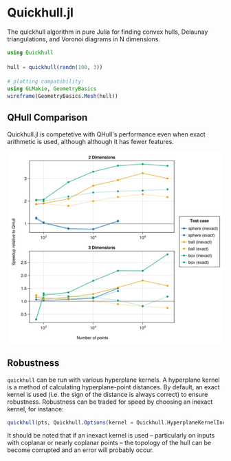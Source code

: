 # Quickhull.jl

The quickhull algorithm in pure Julia for finding
convex hulls, Delaunay triangulations, and Voronoi diagrams in N dimensions.

```julia
using Quickhull

hull = quickhull(randn(100, 3))

# plotting compatibility:
using GLMakie, GeometryBasics
wireframe(GeometryBasics.Mesh(hull))
```

## QHull Comparison

Quickhull.jl is competetive with QHull's performance even
when exact arithmetic is used, although although it has fewer features.

![benchmark](img/benchmark.png)

## Robustness

`quickhull` can be run with various hyperplane kernels. A hyperplane
kernel is a method of calculating hyperplane-point distances. By default,
an exact kernel is used (i.e. the sign of the distance is always correct)
to ensure robustness. Robustness can be traded for speed by choosing an inexact
kernel, for instance:

```julia
quickhull(pts, Quickhull.Options(kernel = Quickhull.HyperplaneKernelInexact))
```

It should be noted that if an inexact kernel is used – particularly
on inputs with coplanar or nearly coplanar points – the topology of the
hull can be become corrupted and an error will probably occur.
